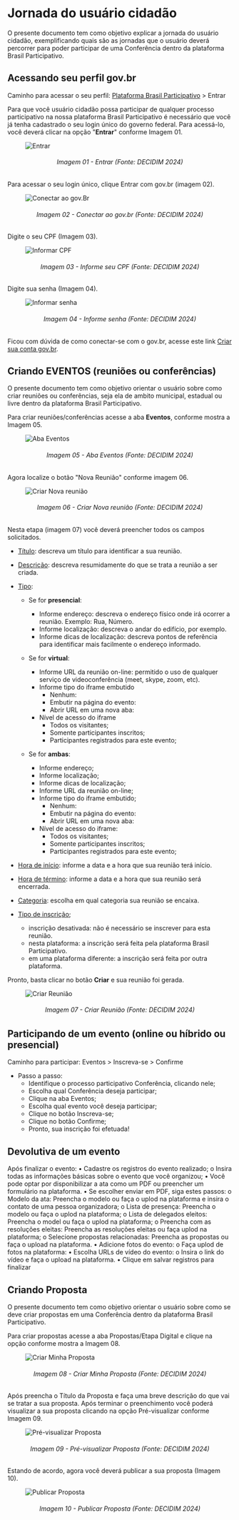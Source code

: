 # Jornada do usuário cidadão 

O presente documento tem como objetivo explicar a jornada do usuário cidadão, exemplificando quais são as jornadas que o usuário deverá percorrer para poder participar de uma Conferência dentro da plataforma Brasil Participativo.

## Acessando seu perfil gov.br

Caminho para acessar o seu perfil: [Plataforma Brasil Participativo](https://brasilparticipativo.presidencia.gov.br) > Entrar

Para que você usuário cidadão possa participar de qualquer processo participativo na nossa plataforma Brasil Participativo é necessário que você já tenha cadastrado o seu login único do governo federal. Para acessá-lo, você deverá clicar na opção "**Entrar**" conforme Imagem 01.

<figure markdown>
<img src= "https://gitlab.com/lappis-unb/decidimbr/documentacao/-/raw/main/docs/assetsTutoriais/conferencias/Entrar.JPG?ref_type=heads" alt=" Entrar" style="float: none; margin: auto"> 
</figure> 
<p align="justify">
<h6 align = "center"> Imagem 01 - Entrar (Fonte: DECIDIM 2024)</h6>
</p> 


Para acessar o seu login único, clique Entrar com gov.br (imagem 02). 

<figure markdown>
<img src= "https://gitlab.com/lappis-unb/decidimbr/documentacao/-/raw/main/docs/assetsTutoriais/conferencias/ConecteSe.JPG?ref_type=heads" alt=" Conectar ao gov.Br" style="float: none; margin: auto"> 
</figure> 
<p align="justify">
<h6 align = "center"> Imagem 02 - Conectar ao gov.br (Fonte: DECIDIM 2024)</h6>
</p> 

Digite o seu CPF (Imagem 03).

<figure markdown>
<img src= "https://gitlab.com/lappis-unb/decidimbr/documentacao/-/raw/main/docs/assetsTutoriais/conferencias/GovBr.JPG?ref_type=heads" alt="Informar CPF" style="float: none; margin: auto"> 
</figure> 
<p align="justify">
<h6 align = "center"> Imagem 03 - Informe seu CPF (Fonte: DECIDIM 2024)</h6>
</p> 

Digite sua senha (Imagem 04).

<figure markdown>
<img src= "https://gitlab.com/lappis-unb/decidimbr/documentacao/-/raw/main/docs/assetsTutoriais/conferencias/DigitarSenhaGov.JPG?ref_type=heads" alt="Informar senha" style="float: none; margin: auto"> 
</figure> 
<p align="justify">
<h6 align = "center"> Imagem 04 - Informe senha (Fonte: DECIDIM 2024)</h6>
</p> 

Ficou com dúvida de como conectar-se com o gov.br, acesse este link [Criar sua conta gov.br](https://www.gov.br/pt-br/servicos/criar-sua-conta-gov.br).



## Criando EVENTOS (reuniões ou conferências)


O presente documento tem como objetivo orientar o usuário sobre como criar reuniões ou conferências, seja ela de ambito municipal, estadual ou livre dentro da plataforma Brasil Participativo.

Para criar reuniões/conferências acesse a aba **Eventos**, conforme mostra a Imagem 05.

<figure markdown>
<img src= "https://gitlab.com/lappis-unb/decidimbr/documentacao/-/raw/main/docs/assetsTutoriais/conferencias/AbaConferencia.JPG?ref_type=heads" alt=" Aba Eventos" style="float: none; margin: auto"> 
</figure> 
<p align="justify">
<h6 align = "center"> Imagem 05 - Aba Eventos (Fonte: DECIDIM 2024)</h6>
</p> 


Agora localize o botão "Nova Reunião" conforme imagem 06.
<figure markdown>
<img src= "https://gitlab.com/lappis-unb/decidimbr/documentacao/-/raw/main/docs/assetsTutoriais/conferencias/NovaConferencia.JPG?ref_type=heads" alt=" Criar Nova reunião" style="float: none; margin: auto"> 
</figure> 
<p align="justify">
<h6 align = "center"> Imagem 06 - Criar Nova reunião (Fonte: DECIDIM 2024)</h6>
</p> 


Nesta etapa (imagem 07) você deverá preencher todos os campos solicitados.

- <u>Título</u>: descreva um título para identificar a sua reunião. 

- <u>Descrição</u>: descreva resumidamente do que se trata a reunião a ser criada.

- <u>Tipo</u>:

    - Se for **presencial**:
        - Informe endereço: descreva o endereço físico onde irá ocorrer a reunião. Exemplo: Rua, Número.
        - Informe localização: descreva o andar do edifício, por exemplo.
        - Informe dicas de localização: descreva pontos de referência para identificar mais facilmente o endereço informado.

    - Se for **virtual**:
        - Informe URL da reunião on-line: permitido o uso de qualquer serviço de videoconferência (meet, skype, zoom, etc).
        - Informe tipo do iframe embutido
            - Nenhum:
            - Embutir na página do evento:
            - Abrir URL em uma nova aba:
        - Nível de acesso do iframe
            - Todos os visitantes;
            - Somente participantes inscritos;
            - Participantes registrados para este evento;

    - Se for **ambas**:
        - Informe endereço;
        - Informe localização;
        - Informe dicas de localização;
        - Informe URL da reunião on-line;
        - Informe tipo do iframe embutido;
            - Nenhum:
            - Embutir na página do evento:
            - Abrir URL em uma nova aba:
        - Nível de acesso do iframe:
            - Todos os visitantes;
            - Somente participantes inscritos;
            - Participantes registrados para este evento;

- <u>Hora de início</u>: informe a data e a hora que sua reunião terá início.

- <u>Hora de término</u>: informe a data e a hora que sua reunião será encerrada.

- <u>Categoria</u>: escolha em qual categoria sua reunião se encaixa.

- <u>Tipo de inscrição</u>;
    - inscrição desativada: não é necessário se inscrever para esta reunião.
    - nesta plataforma: a inscrição será feita pela plataforma Brasil Participativo.
    - em uma plataforma diferente: a inscrição será feita por outra plataforma.

Pronto, basta clicar no botão **Criar** e sua reunião foi gerada.

<figure markdown>
<img src= "https://gitlab.com/lappis-unb/decidimbr/documentacao/-/raw/main/docs/assetsTutoriais/conferencias/CriarReuniao.JPG?ref_type=heads" alt=" Criar Reunião" style="float: none; margin: auto"> 
</figure> 
<p align="justify">
<h6 align = "center"> Imagem 07 - Criar Reunião (Fonte: DECIDIM 2024)</h6>
</p> 


## Participando de um evento (online ou híbrido ou presencial)

Caminho para participar: Eventos > Inscreva-se > Confirme

- Passo a passo:
    - Identifique o processo participativo Conferência, clicando nele;
    - Escolha qual Conferência deseja participar;
    - Clique na aba Eventos;
    - Escolha qual evento você deseja participar;
    - Clique no botão Inscreva-se; 
    - Clique no botão Confirme;
    - Pronto, sua inscrição foi efetuada!


## Devolutiva de um evento

Após finalizar o evento:
•	Cadastre os registros do evento realizado;
 o	Insira todas as informações básicas sobre o evento que você organizou;
•	Você pode optar por disponibilizar a ata como um PDF ou preencher um formulário na plataforma.
•	Se escolher enviar em PDF, siga estes passos:
 o	Modelo da ata: Preencha o modelo ou faça o uplod na plataforma e insira o contato de uma pessoa organizadora;
 o	Lista de presença: Preencha o modelo ou faça o uplod na plataforma;
 o	Lista de delegados eleitos: Preencha o model ou faça o uplod na plataforma;
 o	Preencha com as resoluções eleitas: Preencha as resoluções eleitas ou faça uplod na plataforma;
 o	Selecione propostas relacionadas: Preencha as propostas ou faça o upload na plataforma.
•	Adicione fotos do evento:
 o	Faça uplod de fotos na plataforma:
•	Escolha URLs de vídeo do evento:
 o	Insira o link do vídeo e faça o upload na plataforma.
•	Clique em salvar registros para finalizar 

## Criando Proposta



O presente documento tem como objetivo orientar o usuário sobre como se deve criar propostas em uma Conferência dentro da plataforma Brasil Participativo.

Para criar propostas acesse a aba Propostas/Etapa Digital e clique na opção conforme mostra a Imagem 08.

<figure markdown>
<img src= "https://gitlab.com/lappis-unb/decidimbr/documentacao/-/raw/main/docs/assetsTutoriais/conferencias/CriarProposta.png?ref_type=heads" alt="Criar Minha Proposta" style="float: none; margin: auto"> 
</figure> 
<p align="justify">
<h6 align = "center"> Imagem 08 - Criar Minha Proposta (Fonte: DECIDIM 2024)</h6>
</p> 


Após preencha o Título da Proposta e faça uma breve descrição do que vai se tratar a sua proposta. Após terminar o preenchimento você poderá visualizar a sua proposta clicando na opção Pré-visualizar conforme Imagem 09.

<figure markdown>
<img src= "https://gitlab.com/lappis-unb/decidimbr/documentacao/-/raw/main/docs/assetsTutoriais/conferencias/Previsualizar.png?ref_type=heads" alt=" Pré-visualizar Proposta" style="float: none; margin: auto"> 
</figure> 
<p align="justify">
<h6 align = "center"> Imagem 09 - Pré-visualizar Proposta (Fonte: DECIDIM 2024)</h6>
</p> 


Estando de acordo, agora você deverá publicar a sua proposta (Imagem 10).

<figure markdown>
<img src= "https://gitlab.com/lappis-unb/decidimbr/documentacao/-/raw/main/docs/assetsTutoriais/conferencias/Publicar_Proposta.JPG?ref_type=heads" alt=" Publicar Proposta" style="float: none; margin: auto"> 
</figure> 
<p align="justify">
<h6 align = "center"> Imagem 10 - Publicar Proposta (Fonte: DECIDIM 2024)</h6>
</p> 
